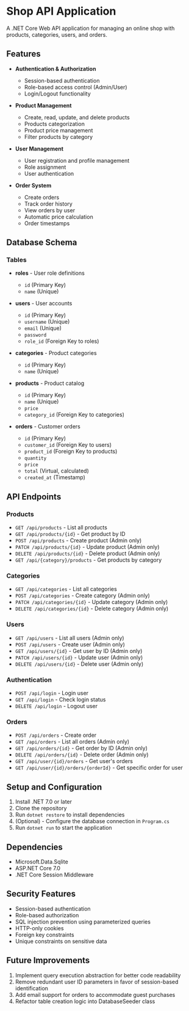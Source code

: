# Shop API Application

A .NET Core Web API application for managing an online shop with products, categories, users, and orders.

## Features

- **Authentication & Authorization**
  - Session-based authentication
  - Role-based access control (Admin/User)
  - Login/Logout functionality

- **Product Management**
  - Create, read, update, and delete products
  - Products categorization
  - Product price management
  - Filter products by category

- **User Management**
  - User registration and profile management
  - Role assignment
  - User authentication

- **Order System**
  - Create orders
  - Track order history
  - View orders by user
  - Automatic price calculation
  - Order timestamps

## Database Schema

### Tables
- **roles** - User role definitions
  - `id` (Primary Key)
  - `name` (Unique)

- **users** - User accounts
  - `id` (Primary Key)
  - `username` (Unique)
  - `email` (Unique)
  - `password`
  - `role_id` (Foreign Key to roles)

- **categories** - Product categories
  - `id` (Primary Key)
  - `name` (Unique)

- **products** - Product catalog
  - `id` (Primary Key)
  - `name` (Unique)
  - `price`
  - `category_id` (Foreign Key to categories)

- **orders** - Customer orders
  - `id` (Primary Key)
  - `customer_id` (Foreign Key to users)
  - `product_id` (Foreign Key to products)
  - `quantity`
  - `price`
  - `total` (Virtual, calculated)
  - `created_at` (Timestamp)

## API Endpoints

### Products
- `GET /api/products` - List all products
- `GET /api/products/{id}` - Get product by ID
- `POST /api/products` - Create product (Admin only)
- `PATCH /api/products/{id}` - Update product (Admin only)
- `DELETE /api/products/{id}` - Delete product (Admin only)
- `GET /api/{category}/products` - Get products by category

### Categories
- `GET /api/categories` - List all categories
- `POST /api/categories` - Create category (Admin only)
- `PATCH /api/categories/{id}` - Update category (Admin only)
- `DELETE /api/categories/{id}` - Delete category (Admin only)

### Users
- `GET /api/users` - List all users (Admin only)
- `POST /api/users` - Create user (Admin only)
- `GET /api/users/{id}` - Get user by ID (Admin only)
- `PATCH /api/users/{id}` - Update user (Admin only)
- `DELETE /api/users/{id}` - Delete user (Admin only)

### Authentication
- `POST /api/login` - Login user
- `GET /api/login` - Check login status
- `DELETE /api/login` - Logout user

### Orders
- `POST /api/orders` - Create order
- `GET /api/orders` - List all orders (Admin only)
- `GET /api/orders/{id}` - Get order by ID (Admin only)
- `DELETE /api/orders/{id}` - Delete order (Admin only)
- `GET /api/user/{id}/orders` - Get user's orders
- `GET /api/user/{id}/orders/{orderId}` - Get specific order for user

## Setup and Configuration

1. Install .NET 7.0 or later
2. Clone the repository
3. Run `dotnet restore` to install dependencies
4. (Optional) - Configure the database connection in `Program.cs`
5. Run `dotnet run` to start the application

## Dependencies

- Microsoft.Data.Sqlite
- ASP.NET Core 7.0
- .NET Core Session Middleware

## Security Features

- Session-based authentication
- Role-based authorization
- SQL injection prevention using parameterized queries
- HTTP-only cookies
- Foreign key constraints
- Unique constraints on sensitive data

## Future Improvements

1. Implement query execution abstraction for better code readability
2. Remove redundant user ID parameters in favor of session-based identification
3. Add email support for orders to accommodate guest purchases
4. Refactor table creation logic into DatabaseSeeder class